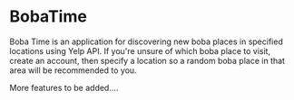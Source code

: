 # BobaTime

Boba Time is an application for discovering new boba places in specified locations using Yelp API. 
If you're unsure of which boba place to visit, create an account, then specify a location so a random boba place in that area will be recommended to you. 

More features to be added....


